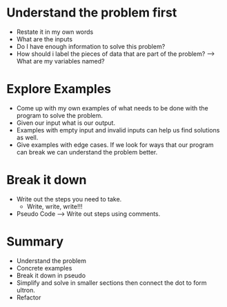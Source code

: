 # Understand the problem first
- Restate it in my own words
- What are the inputs
- Do I have enough information to solve this problem?
- How should i label the pieces of data that are part of the problem? --> What are my variables named?

# Explore Examples
- Come up with my own examples of what needs to be done with the program to solve the problem.
- Given our input what is our output.
- Examples with empty input and invalid inputs can help us find solutions as well.
- Give examples with edge cases. If we look for ways that our program can break we can understand the problem better.

# Break it down
- Write out the steps you need to take.
    - Write, write, write!!!
- Pseudo Code --> Write out steps using comments.

# Summary
- Understand the problem
- Concrete examples
- Break it down in pseudo
- Simplify and solve in smaller sections then connect the dot to form ultron.
- Refactor

